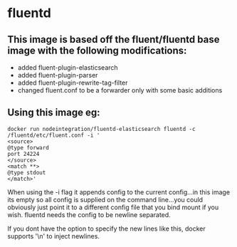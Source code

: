 # fluentd
## This image is based off the fluent/fluentd base image with the following modifications:

* added fluent-plugin-elasticsearch
* added fluent-plugin-parser
* added fluent-plugin-rewrite-tag-filter
* changed fluent.conf to be a forwarder only with some basic additions

## Using this image eg:

```
docker run nodeintegration/fluentd-elasticsearch fluentd -c /fluentd/etc/fluent.conf -i '
<source>
@type forward
port 24224
</source>
<match **>
@type stdout
</match>'
```

When using the -i flag it appends config to the current config...in this image its empty so all config is supplied on the command line...you could obviously just point it to a different config file that you bind mount if you wish.
fluentd needs the config to be newline separated.

If you dont have the option to specify the new lines like this, docker supports '\n' to inject newlines.
